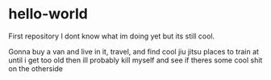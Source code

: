 # hello-world
First repository
I dont know what im doing yet but its still cool.

Gonna buy a van and live in it, travel, and find cool jiu jitsu places to train at until i get too old then ill probably kill myself and see if theres some cool shit on the otherside
